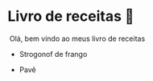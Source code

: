 # Livro de receitas :cake:

   

​    Olá, bem vindo ao meus livro de receitas

- Strogonof de frango

- Pavê

  